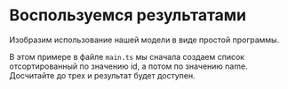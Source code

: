 # Воспользуемся результатами

Изобразим использование нашей модели в виде простой программы.

В этом примере в файле `main.ts` мы сначала создаем список отсортированный по значению id, а потом по значению name. Досчитайте до трех и результат будет доступен.